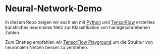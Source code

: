 # Neural-Network-Demo

In diesem Repo zeigen wir euch ein mit [Python](https://www.python.org/) und [TensorFlow](https://www.tensorflow.org/) erstelltes künstliches neuronales Netz zur Klassifikation von handgeschriebenen Zahlen.

Zum Einstieg empfehlen wir [TensorFlow Playground](https://playground.tensorflow.org/) um die Struktur von neuronalen Netzen besser zu verstehen.